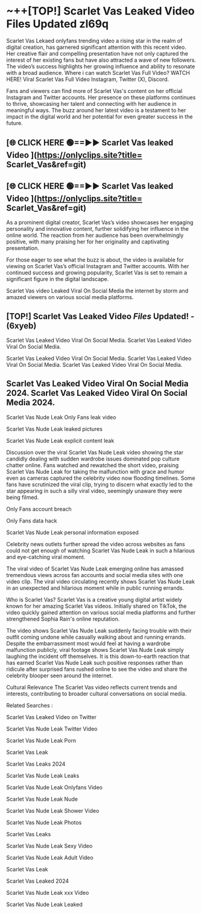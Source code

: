 # ~++[TOP!]  Scarlet Vas Leaked Video Files Updated zl69q<br>

 Scarlet Vas Lekaed onlyfans trending video a rising star in the realm of digital creation, has garnered significant attention with this recent video. Her creative flair and compelling presentation have not only captured the interest of her existing fans but have also attracted a wave of new followers. The video’s success highlights her growing influence and ability to resonate with a broad audience.
Where i can watch  Scarlet Vas Full Video? WATCH HERE! Viral  Scarlet Vas Full Video Instagram, Twitter (X), Discord.


Fans and viewers can find more of  Scarlet Vas's content on her official Instagram and Twitter accounts. Her presence on these platforms continues to thrive, showcasing her talent and connecting with her audience in meaningful ways. The buzz around her latest video is a testament to her impact in the digital world and her potential for even greater success in the future.


## [🌐 CLICK HERE 🟢==►►  Scarlet Vas leaked Video ](https://onlyclips.site?title= Scarlet_Vas&ref=git)

## [🌐 CLICK HERE 🟢==►►  Scarlet Vas leaked Video ](https://onlyclips.site?title= Scarlet_Vas&ref=git)


As a prominent digital creator,  Scarlet Vas’s video showcases her engaging personality and innovative content, further solidifying her influence in the online world. The reaction from her audience has been overwhelmingly positive, with many praising her for her originality and captivating presentation.

For those eager to see what the buzz is about, the video is available for viewing on  Scarlet Vas’s official Instagram and Twitter accounts. With her continued success and growing popularity,  Scarlet Vas is set to remain a significant figure in the digital landscape.


  Scarlet Vas video Leaked Viral On Social Media the internet by storm and amazed viewers on various social media platforms.


## [TOP!]  Scarlet Vas Leaked Video *Files* Updated! - (6xyeb) 

 Scarlet Vas Leaked Video Viral On Social Media. Scarlet Vas Leaked Video Viral On Social Media.

 Scarlet Vas Leaked Video Viral On Social Media. Scarlet Vas Leaked Video Viral On Social Media. Scarlet Vas Leaked Video Viral On Social Media.


##  Scarlet Vas Leaked Video Viral On Social Media 2024. Scarlet Vas Leaked Video Viral On Social Media 2024.
 Scarlet Vas Nude Leak Only Fans leak video

 Scarlet Vas Nude Leak leaked pictures

 Scarlet Vas Nude Leak explicit content leak

Discussion over the viral  Scarlet Vas Nude Leak video showing the star candidly dealing with sudden wardrobe issues dominated pop culture chatter online. Fans watched and rewatched the short video, praising  Scarlet Vas Nude Leak for taking the malfunction with grace and humor even as cameras captured the celebrity video now flooding timelines. Some fans have scrutinized the viral clip, trying to discern what exactly led to the star appearing in such a silly viral video, seemingly unaware they were being filmed.


Only Fans account breach

Only Fans data hack

 Scarlet Vas Nude Leak personal information exposed

Celebrity news outlets further spread the video across websites as fans could not get enough of watching  Scarlet Vas Nude Leak in such a hilarious and eye-catching viral moment.


The viral video of  Scarlet Vas Nude Leak emerging online has amassed tremendous views across fan accounts and social media sites with one video clip. The viral video circulating recently shows  Scarlet Vas Nude Leak in an unexpected and hilarious moment while in public running errands.


Who is  Scarlet Vas?  Scarlet Vas is a creative young digital artist widely known for her amazing  Scarlet Vas videos. Initially shared on TikTok, the video quickly gained attention on various social media platforms and further strengthened Sophia Rain's online reputation.

The video shows  Scarlet Vas Nude Leak suddenly facing trouble with their outfit coming undone while casually walking about and running errands. Despite the embarrassment most would feel at having a wardrobe malfunction publicly, viral footage shows  Scarlet Vas Nude Leak simply laughing the incident off themselves. It is this down-to-earth reaction that has earned  Scarlet Vas Nude Leak such positive responses rather than ridicule after surprised fans rushed online to see the video and share the celebrity blooper seen around the internet.

Cultural Relevance The  Scarlet Vas video reflects current trends and interests, contributing to broader cultural conversations on social media.

Related Searches :

 Scarlet Vas Leaked Video on Twitter

 Scarlet Vas Nude Leak Twitter Video

 Scarlet Vas Nude Leak Porn

 Scarlet Vas Leak 

 Scarlet Vas Leaks 2024

 Scarlet Vas Nude Leak Leaks

 Scarlet Vas Nude Leak Onlyfans Video

 Scarlet Vas Nude Leak Nude

 Scarlet Vas Nude Leak Shower Video

 Scarlet Vas Nude Leak Photos

 Scarlet Vas Leaks

 Scarlet Vas Nude Leak Sexy Video

 Scarlet Vas Nude Leak Adult Video

 Scarlet Vas Leak

 Scarlet Vas Leaked 2024

 Scarlet Vas Nude Leak xxx Video

 Scarlet Vas Nude Leak Leaked